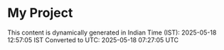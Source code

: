 # My Project

This content is dynamically generated in Indian Time (IST): 2025-05-18 12:57:05 IST
Converted to UTC: 2025-05-18 07:27:05 UTC
